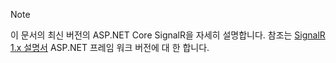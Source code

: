 > [!NOTE]
> 이 문서의 최신 버전의 ASP.NET Core SignalR을 자세히 설명합니다. 참조는 [SignalR 1.x 설명서](/aspnet/signalr/) ASP.NET 프레임 워크 버전에 대 한 합니다.